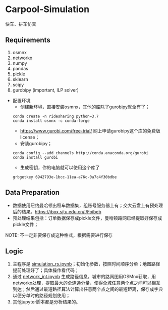 # Carpool-Simulation
快车、拼车仿真

## Requirements
1. osmnx
2. networkx
3. numpy
4. pandas
5. pickle
6. sklearn
7. scipy
8. gurobipy (important, ILP solver)

- 配置环境
  - 创建新环境，直接安装osmnx，其他的库除了gurobipy就全有了；
  ```
  conda create -n ridesharing python=3.7
  conda install osmnx -c conda-forge
  ```
  - https://www.gurobi.com/free-trial/ 网上申请gurobipy这个库的免费版license；
  - 安装gurobipy；
  ```
  conda config --add channels http://conda.anaconda.org/gurobi
  conda install gurobi
  ```
  - 生成密钥，你的电脑就可以使用这个库了
  ```
  grbgetkey 6942793e-1bcc-11ea-a76c-0a7c4f30bdbe
  ```

## Data Preparation
- 数据使用纽约曼哈顿出租车数据集，组账号服务器上有；交大云盘上有预处理后的结果。https://jbox.sjtu.edu.cn/l/Foibeb
- 预处理结果包括：订单数据保存成pickle文件，曼哈顿路网已经提取好保存成pickle文件；

NOTE: 不一定非要保存成这种格式，根据需要进行保存

## Logic
1. 主程序是 [simulation_rs.ipynb](simulation_rs.ipynb)；初始化参数，按照时间顺序分单；地图路径提前处理好了；具体操作看代码；
2. 通过 [network_int.ipynb](network_int.ipynb) 生成路径信息。城市的路网图用OSMnx获取，用networkx处理，提取最大的全连通分量，使得全城任意两个点之间可以相互到达；然后通过最短路径算法计算出任意两个点之间的最短距离，保存成字典以便分单时的路径规划使用；
3. 其他jupyter脚本都是分析结果的。
